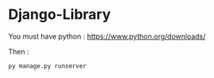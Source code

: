 # Django-Library

You must have python : https://www.python.org/downloads/

Then :

```
py manage.py runserver
```
